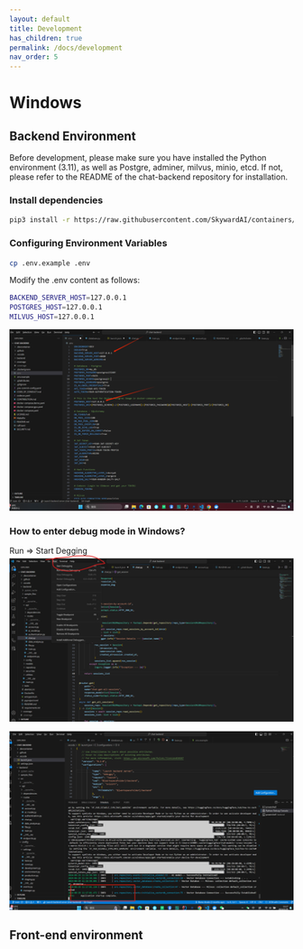 ```yaml
---
layout: default
title: Development
has_children: true
permalink: /docs/development
nav_order: 5
---
```



# Windows

## Backend Environment

Before development, please make sure you have installed the Python environment (3.11), as well as Postgre, adminer, milvus, minio, etcd. If not, please refer to the README of the chat-backend repository for installation.

### Install dependencies


```bash
pip3 install -r https://raw.githubusercontent.com/SkywardAI/containers/main/requirements.txt
```

### Configuring Environment Variables

```bash
cp .env.example .env
```

Modify the .env content as follows:
```bash
BACKEND_SERVER_HOST=127.0.0.1
POSTGRES_HOST=127.0.0.1
MILVUS_HOST=127.0.0.1
```

![alt text](image.png)

### How to enter debug mode in Windows?
Run => Start Degging
![alt text](image-1.png)

![alt text](image-2.png)





## Front-end environment